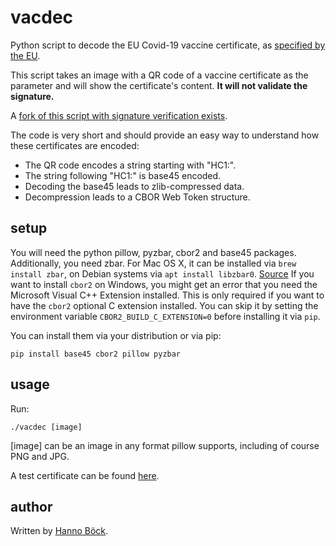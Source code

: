 # vacdec
Python script to decode the EU Covid-19 vaccine certificate, as [specified by the EU](https://ec.europa.eu/health/ehealth/covid-19_en).

This script takes an image with a QR code of a vaccine certificate as
the parameter and will show the certificate's content.
**It will not validate the signature.**

A [fork of this script with signature verification exists](https://github.com/HQJaTu/vacdec/tree/signature-verification).

The code is very short and should provide an easy way to understand
how these certificates are encoded:

* The QR code encodes a string starting with "HC1:".
* The string following "HC1:" is base45 encoded.
* Decoding the base45 leads to zlib-compressed data.
* Decompression leads to a CBOR Web Token structure.

## setup

You will need the python pillow, pyzbar, cbor2 and base45 packages. Additionally, you need zbar. For Mac OS X, it can be installed via `brew install zbar`, on Debian systems via `apt install libzbar0`. [Source](https://pypi.org/project/pyzbar/)
If you want to install `cbor2` on Windows, you might get an error that you need the Microsoft Visual C++ Extension installed. This is only required if you want to have the `cbor2` optional C extension installed. You can skip it by setting the environment variable `CBOR2_BUILD_C_EXTENSION=0` before installing it via `pip`.

You can install them via your distribution or via pip:

```
pip install base45 cbor2 pillow pyzbar
```

## usage

Run:

```
./vacdec [image]
```

[image] can be an image in any format pillow supports, including of
course PNG and JPG.

A test certificate can be found [here](https://github.com/Digitaler-Impfnachweis/certification-apis/tree/master/examples).

## author

Written by [Hanno Böck](https://hboeck.de/).
